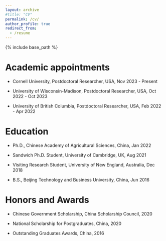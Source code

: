 ```yaml
---
layout: archive
#title: "CV"
permalink: /cv/
author_profile: true
redirect_from:
  - /resume
---
```


{% include base_path %}

Academic appointments
======
 
* Cornell University, Postdoctoral Researcher, USA, Nov 2023 - Present
 
* University of Wisconsin-Madison, Postdoctoral Researcher, USA, Oct 2022 - Oct 2023
 
* University of British Columbia, Postdoctoral Researcher, USA, Feb 2022 - Apr 2022


Education
======
* Ph.D., Chinese Academy of Agricultural Sciences, China, Jan 2022
  
* Sandwich Ph.D. Student, University of Cambridge, UK, Aug 2021
  
* Visiting Research Student, University of New England, Australia, Dec 2018
  
* B.S., Beijing Technology and Business University, China, Jun 2016
  
  
Honors and Awards
====== 

* Chinese Government Scholarship, China Scholarship Council, 2020 

* National Scholarship for Postgraduates, China, 2020

* Outstanding Graduates Awards, China, 2016



  

